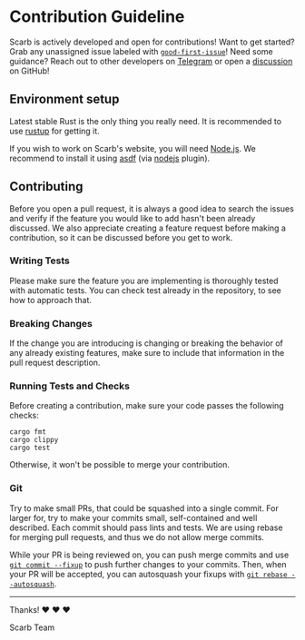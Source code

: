 # Contribution Guideline

Scarb is actively developed and open for contributions!
Want to get started?
Grab any unassigned issue labeled with [`good-first-issue`](https://github.com/orgs/software-mansion/projects/4/views/9)!
Need some guidance?
Reach out to other developers on [Telegram](https://t.me/+G_YxIv-XTFlhNWU0) or open a [discussion](https://github.com/software-mansion/scarb/discussions) on GitHub!

## Environment setup

Latest stable Rust is the only thing you really need.
It is recommended to use [rustup](https://rustup.rs/) for getting it.

If you wish to work on Scarb's website, you will need [Node.js](https://nodejs.org/).
We recommend to install it using [asdf](https://asdf-vm.com/) (via [nodejs](https://github.com/asdf-vm/asdf-nodejs) plugin).

## Contributing

Before you open a pull request, it is always a good idea to search the issues and verify if the feature you would like
to add hasn't been already discussed.
We also appreciate creating a feature request before making a contribution, so it can be discussed before you get to
work.

### Writing Tests

Please make sure the feature you are implementing is thoroughly tested with automatic tests.
You can check test already in the repository, to see how to approach that.

### Breaking Changes

If the change you are introducing is changing or breaking the behavior of any already existing features, make sure to
include that information in the pull request description.

### Running Tests and Checks

Before creating a contribution, make sure your code passes the following checks:

```shell
cargo fmt
cargo clippy
cargo test
```

Otherwise, it won't be possible to merge your contribution.

### Git

Try to make small PRs, that could be squashed into a single commit.
For larger for, try to make your commits small, self-contained and well described.
Each commit should pass lints and tests.
We are using rebase for merging pull requests, and thus we do not allow merge commits.

While your PR is being reviewed on, you can push merge commits and use [`git commit --fixup`](https://git-scm.com/docs/git-commit/2.32.0#Documentation/git-commit.txt---fixupamendrewordltcommitgt) to push further changes to your commits.
Then, when your PR will be accepted, you can autosquash your fixups with [`git rebase --autosquash`](https://git-scm.com/docs/git-rebase#Documentation/git-rebase.txt---autosquash).

---

Thanks! ❤️ ❤️ ❤️

Scarb Team
